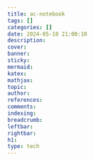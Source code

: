 ```yaml
---
title: ac-notebook
tags: []
categories: []
date: 2024-05-10 21:00:10
description:
cover:
banner:
sticky:
mermaid:
katex:
mathjax:
topic:
author:
references:
comments:
indexing:
breadcrumb:
leftbar:
rightbar:
h1:
type: tech
---
```

